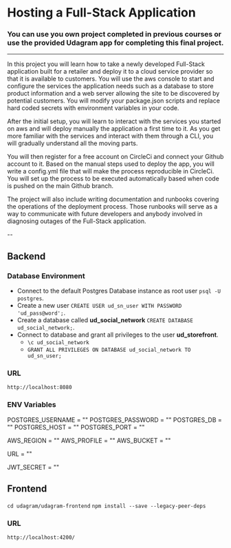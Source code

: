 # Hosting a Full-Stack Application

### **You can use you own project completed in previous courses or use the provided Udagram app for completing this final project.**

---

In this project you will learn how to take a newly developed Full-Stack application built for a retailer and deploy it to a cloud service provider so that it is available to customers. You will use the aws console to start and configure the services the application needs such as a database to store product information and a web server allowing the site to be discovered by potential customers. You will modify your package.json scripts and replace hard coded secrets with environment variables in your code.

After the initial setup, you will learn to interact with the services you started on aws and will deploy manually the application a first time to it. As you get more familiar with the services and interact with them through a CLI, you will gradually understand all the moving parts.

You will then register for a free account on CircleCi and connect your Github account to it. Based on the manual steps used to deploy the app, you will write a config.yml file that will make the process reproducible in CircleCi. You will set up the process to be executed automatically based when code is pushed on the main Github branch.

The project will also include writing documentation and runbooks covering the operations of the deployment process. Those runbooks will serve as a way to communicate with future developers and anybody involved in diagnosing outages of the Full-Stack application.

--

## Backend

### Database Environment

- Connect to the default Postgres Database instance as root user `psql -U postgres`.
- Create a new user `CREATE USER ud_sn_user WITH PASSWORD 'ud_pass@word';`.
- Create a database called **ud_social_network** `CREATE DATABASE ud_social_network;`.
- Connect to database and grant all privileges to the user **ud_storefront**.
  - `\c ud_social_network`
  - `GRANT ALL PRIVILEGES ON DATABASE ud_social_network TO ud_sn_user;`

### URL

`http://localhost:8080`

### ENV Variables

POSTGRES_USERNAME = ""
POSTGRES_PASSWORD = ""
POSTGRES_DB = ""
POSTGRES_HOST = ""
POSTGRES_PORT = ""

AWS_REGION = ""
AWS_PROFILE = ""
AWS_BUCKET = ""

URL = ""

JWT_SECRET = ""

## Frontend

`cd udagram/udagram-frontend`
`npm install --save --legacy-peer-deps`

### URL

`http://localhost:4200/`
